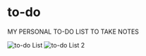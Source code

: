 # to-do
  MY PERSONAL TO-DO LIST TO TAKE NOTES
  
  
![to-do List](https://user-images.githubusercontent.com/78308610/167399059-84222264-45a9-4280-871f-b227be8e99a7.PNG)
![to-do List 2](https://user-images.githubusercontent.com/78308610/167399077-6af04328-b01a-4f21-b82c-8ca7dad11284.PNG)

